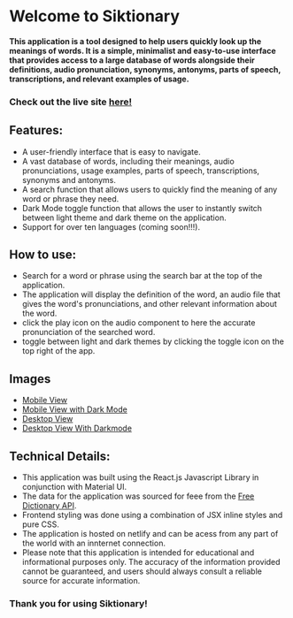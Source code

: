 # Welcome to Siktionary

#### This application is a tool designed to help users quickly look up the meanings of words. It is a simple, minimalist and easy-to-use interface that provides access to a large database of words alongside their definitions, audio pronunciation, synonyms, antonyms, parts of speech, transcriptions, and relevant examples of usage. 

### Check out the live site [here!](https://siktionary.netlify.app/)

## Features:

- A user-friendly interface that is easy to navigate.
- A vast database of words, including their meanings, audio pronunciations, usage examples, parts of speech, transcriptions, synonyms and antonyms.
- A search function that allows users to quickly find the meaning of any word or phrase they need.
- Dark Mode toggle function that allows the user to instantly switch between light theme and dark theme on the application.
- Support for over ten languages (coming soon!!!).

## How to use:

- Search for a word or phrase using the search bar at the top of the application.
- The application will display the definition of the word, an audio file that gives the word's pronunciations, and other relevant information about the word.
- click the play icon on the audio component to here the accurate pronunciation of the searched word.
- toggle between light and dark themes by clicking the toggle icon on the top right of the app.


## Images

- [Mobile View ](./src/assets/Siktionary2.jpg)
- [Mobile View with Dark Mode](./src/assets/Siktionary1.jpg)
- [Desktop View](./src/assets/Siktionary4.png)
- [Desktop View With Darkmode](./src/assets/Siktionary3.png)


## Technical Details:

- This application was built using the React.js Javascript Library in conjunction with Material UI.
- The data for the application was sourced for feee from the [Free Dictionary API](https://dictionaryapi.dev/).
- Frontend styling was done using a combination of JSX inline styles and pure CSS.
- The application is hosted on netlify and can be acess from any part of the world with an innternet connection.
- Please note that this application is intended for educational and informational purposes only. The accuracy of the information provided cannot be guaranteed, and users should always consult a reliable source for accurate information.

### Thank you for using Siktionary!
